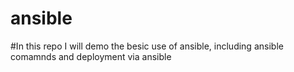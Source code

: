 # ansible
#In this repo I will demo the besic use of ansible, including ansible comamnds and deployment via ansible
